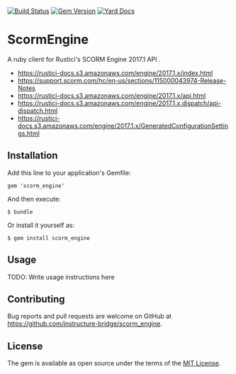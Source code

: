 [![Build Status](https://travis-ci.org/instructure-bridge/scorm_engine.svg?branch=master)](https://travis-ci.org/instructure-bridge/scorm_engine)
[![Gem Version](https://badge.fury.io/rb/scorm_engine.svg)](https://badge.fury.io/rb/scorm_engine)
[![Yard Docs](http://img.shields.io/badge/yard-docs-blue.svg)](https://www.rubydoc.info/gems/scorm_engine)

# ScormEngine

A ruby client for Rustici's SCORM Engine 2017.1 API .

- https://rustici-docs.s3.amazonaws.com/engine/2017.1.x/index.html
- https://support.scorm.com/hc/en-us/sections/115000043974-Release-Notes
- https://rustici-docs.s3.amazonaws.com/engine/2017.1.x/api.html
- https://rustici-docs.s3.amazonaws.com/engine/2017.1.x.dispatch/api-dispatch.html
- https://rustici-docs.s3.amazonaws.com/engine/2017.1.x/GeneratedConfigurationSettings.html

## Installation

Add this line to your application's Gemfile:

    gem 'scorm_engine'

And then execute:

    $ bundle

Or install it yourself as:

    $ gem install scorm_engine

## Usage

TODO: Write usage instructions here

## Contributing

Bug reports and pull requests are welcome on GitHub at
https://github.com/instructure-bridge/scorm_engine.

## License

The gem is available as open source under the terms of the [MIT
License](https://opensource.org/licenses/MIT).
